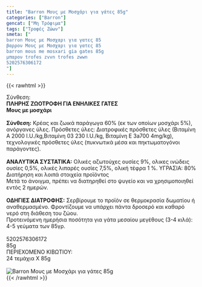 ```yaml
---
title: "Barron Μους με Μοσχάρι για γάτες 85g"
categories: ["Barron"]
gencat: ["Μη Τρόφιμα"]
tags: ["Τροφές Ζώων"]
smeta: ["
barron Μους με Μοσχαρι για γατες 85
βαρρον Μους με Μοσχαρι για γατες 85
barron mous me mosxari gia gates 85g
μπαρον trofes zvvn trofes zwwn
5202576306172
"]
---
```

{{< rawhtml >}}

<div class="sload30"><div class="product"><div id="sistatika">Σύνθεση:</div><div class="alltext"><b>ΠΛΗΡΗΣ ΖΩΟΤΡΟΦΗ ΓΙΑ ΕΝΗΛΙΚΕΣ ΓΑΤΕΣ<br>Μους με μοσχάρι<br><br>Σύνθεση:</b> Κρέας και ζωικά παράγωγα 60% (εκ των οποίων μοσχάρι 5%), ανόργανες ύλες. Πρόσθετες ύλες: Διατροφικές πρόσθετες ύλες (Βιταμίνη Α 2000 I.U./kg,Βιταμίνη 03 230 I.U./kg, Βιταμίνη Ε 3a700 4mg/kg), τεχνολογικές πρόσθετες ύλες (πυκνωτικά μέσα και πηκτωματογόνοι παράγοντες).<br><br><b>ΑΝΑΛΥΤΙΚΑ ΣΥΣΤΑΤΙΚΑ:</b> Ολικές αζωτούχες ουσίες 9%, ολικες ινώδεις ουσίες 0,5%, ολικές λιπαρές ουσίες 7,5%, ολική τέφρα 1 %. ΥΓΡΑΣΙΑ: 80%<br></div><div id="loipa">Διατήρηση και λοιπά στοιχεία προϊόντος</div><div class="alltext">Μετά το άνοιγμα, πρέπει να διατηρηθεί στο ψυγείο και να χρησιμοποιηθεί εντός 2 ημερών.<br><br><b>ΟΔΗΓΙΕΣ ΔΙΑΤΡΟΦΗΣ:</b> Σερβίρουμε το προϊόν σε θερμοκρασία δωματίου ή αναθερμασμένο. Φροντίζουμε να υπάρχει πάντα δροσερό και καθαρό νερό στη διάθεση του ζώου.<br>Προτεινόμενη ημερήσια ποσότητα για γάτα μεσαίου μεγέθους (3-4 κιλά): 4-5 γεύματα των 85γρ.<br><br></div><div id="barcode"><div id="barimage1"></div><span id="bartext">5202576306172</span></div><div id="varos"><div id="varosimage1"></div><span id="varostext">85g</span></div><div id="kivotio">ΠΕΡΙΕΧΟΜΕΝΟ ΚΙΒΩΤΙΟΥ:<br>24 τεμάχια Χ 85g</div><br><div class="pimg"><img alt="Barron Μους με Μοσχάρι για γάτες 85g" title="Barron Μους με Μοσχάρι για γάτες 85g" src="/media/images/barron-mous-me-mosxari-gia-gates-85g.jpg"></div></div></div>
{{< /rawhtml >}}


